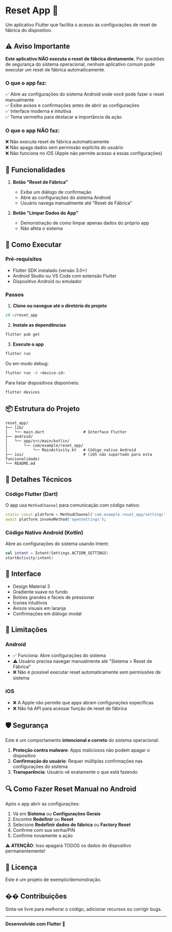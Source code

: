 # Reset App 🔄

Um aplicativo Flutter que facilita o acesso às configurações de reset de fábrica do dispositivo.

## ⚠️ Aviso Importante

**Este aplicativo NÃO executa o reset de fábrica diretamente.** Por questões de segurança do sistema operacional, nenhum aplicativo comum pode executar um reset de fábrica automaticamente.

### O que o app faz:

✅ Abre as configurações do sistema Android onde você pode fazer o reset manualmente  
✅ Exibe avisos e confirmações antes de abrir as configurações  
✅ Interface moderna e intuitiva  
✅ Tema vermelho para destacar a importância da ação  

### O que o app NÃO faz:

❌ Não executa reset de fábrica automaticamente  
❌ Não apaga dados sem permissão explícita do usuário  
❌ Não funciona no iOS (Apple não permite acesso a essas configurações)  

## 📱 Funcionalidades

1. **Botão "Reset de Fábrica"**
   - Exibe um diálogo de confirmação
   - Abre as configurações do sistema Android
   - Usuário navega manualmente até "Reset de Fábrica"

2. **Botão "Limpar Dados do App"**
   - Demonstração de como limpar apenas dados do próprio app
   - Não afeta o sistema

## 🚀 Como Executar

### Pré-requisitos

- Flutter SDK instalado (versão 3.0+)
- Android Studio ou VS Code com extensão Flutter
- Dispositivo Android ou emulador

### Passos

1. **Clone ou navegue até o diretório do projeto**
```bash
cd ~/reset_app
```

2. **Instale as dependências**
```bash
flutter pub get
```

3. **Execute o app**
```bash
flutter run
```

Ou em modo debug:
```bash
flutter run -d <device-id>
```

Para listar dispositivos disponíveis:
```bash
flutter devices
```

## 📦 Estrutura do Projeto

```
reset_app/
├── lib/
│   └── main.dart                 # Interface Flutter
├── android/
│   └── app/src/main/kotlin/
│       └── com/example/reset_app/
│           └── MainActivity.kt   # Código nativo Android
├── ios/                          # (iOS não suportado para esta funcionalidade)
└── README.md
```

## 🔧 Detalhes Técnicos

### Código Flutter (Dart)

O app usa `MethodChannel` para comunicação com código nativo:

```dart
static const platform = MethodChannel('com.example.reset_app/settings');
await platform.invokeMethod('openSettings');
```

### Código Nativo Android (Kotlin)

Abre as configurações do sistema usando Intent:

```kotlin
val intent = Intent(Settings.ACTION_SETTINGS)
startActivity(intent)
```

## 🎨 Interface

- Design Material 3
- Gradiente suave no fundo
- Botões grandes e fáceis de pressionar
- Ícones intuitivos
- Avisos visuais em laranja
- Confirmações em diálogo modal

## 📝 Limitações

### Android
- ✅ Funciona: Abre configurações do sistema
- ⚠️ Usuário precisa navegar manualmente até "Sistema > Reset de Fábrica"
- ❌ Não é possível executar reset automaticamente sem permissões de sistema

### iOS
- ❌ A Apple não permite que apps abram configurações específicas
- ❌ Não há API para acessar função de reset de fábrica

## 🛡️ Segurança

Este é um comportamento **intencional e correto** do sistema operacional:

1. **Proteção contra malware**: Apps maliciosos não podem apagar o dispositivo
2. **Confirmação do usuário**: Requer múltiplas confirmações nas configurações do sistema
3. **Transparência**: Usuário vê exatamente o que está fazendo

## 🔍 Como Fazer Reset Manual no Android

Após o app abrir as configurações:

1. Vá em **Sistema** ou **Configurações Gerais**
2. Encontre **Redefinir** ou **Reset**
3. Selecione **Redefinir dados de fábrica** ou **Factory Reset**
4. Confirme com sua senha/PIN
5. Confirme novamente a ação

⚠️ **ATENÇÃO**: Isso apagará TODOS os dados do dispositivo permanentemente!

## 📄 Licença

Este é um projeto de exemplo/demonstração.

## �� Contribuições

Sinta-se livre para melhorar o código, adicionar recursos ou corrigir bugs.

---

**Desenvolvido com Flutter 💙**
